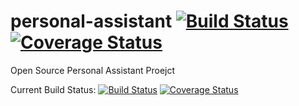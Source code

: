 # personal-assistant [![Build Status](https://travis-ci.org/42cs/personal-assistant.svg)](https://travis-ci.org/42cs/personal-assistant) [![Coverage Status](https://coveralls.io/repos/42cs/personal-assistant/badge.svg?branch=master&service=github)](https://coveralls.io/github/42cs/personal-assistant?branch=master)


Open Source Personal Assistant Proejct 

Current Build Status: [![Build Status](https://travis-ci.org/42cs/personal-assistant.svg)](https://travis-ci.org/42cs/personal-assistant) [![Coverage Status](https://coveralls.io/repos/42cs/personal-assistant/badge.svg?branch=master&service=github)](https://coveralls.io/github/42cs/personal-assistant?branch=master)

